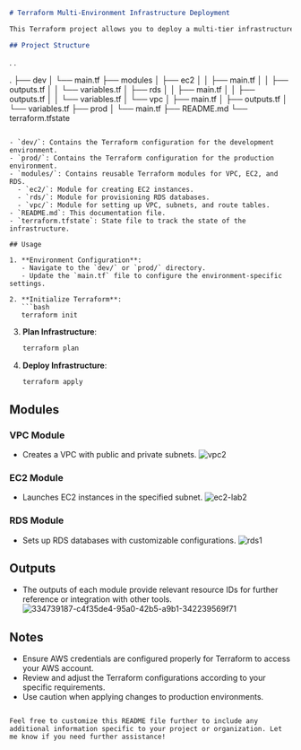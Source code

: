 
```markdown
# Terraform Multi-Environment Infrastructure Deployment

This Terraform project allows you to deploy a multi-tier infrastructure consisting of a VPC with EC2 instances and RDS databases in different environments (dev and prod). It uses Terraform modules for reusable infrastructure components.

## Project Structure

```
.
.


.
├── dev
│   └── main.tf
├── modules
│   ├── ec2
│   │   ├── main.tf
│   │   ├── outputs.tf
│   │   └── variables.tf
│   ├── rds
│   │   ├── main.tf
│   │   ├── outputs.tf
│   │   └── variables.tf
│   └── vpc
│       ├── main.tf
│       ├── outputs.tf
│       └── variables.tf
├── prod
│   └── main.tf
├── README.md
└── terraform.tfstate

```

- `dev/`: Contains the Terraform configuration for the development environment.
- `prod/`: Contains the Terraform configuration for the production environment.
- `modules/`: Contains reusable Terraform modules for VPC, EC2, and RDS.
  - `ec2/`: Module for creating EC2 instances.
  - `rds/`: Module for provisioning RDS databases.
  - `vpc/`: Module for setting up VPC, subnets, and route tables.
- `README.md`: This documentation file.
- `terraform.tfstate`: State file to track the state of the infrastructure.

## Usage

1. **Environment Configuration**: 
   - Navigate to the `dev/` or `prod/` directory.
   - Update the `main.tf` file to configure the environment-specific settings.
  
2. **Initialize Terraform**:
   ```bash
   terraform init
   ```

3. **Plan Infrastructure**:
   ```bash
   terraform plan
   ```

4. **Deploy Infrastructure**:
   ```bash
   terraform apply
   ```

## Modules

### VPC Module

- Creates a VPC with public and private subnets.
  ![vpc2](https://github.com/Mostafayouni/ivolvetraining/assets/105316729/1d7cc78e-46f2-4908-b60c-3b6db9fe7167)


### EC2 Module

- Launches EC2 instances in the specified subnet.
  ![ec2-lab2](https://github.com/Mostafayouni/ivolvetraining/assets/105316729/ad0a7331-0eec-49cb-9f63-2fbec4c74b43)


### RDS Module

- Sets up RDS databases with customizable configurations.
  ![rds1](https://github.com/Mostafayouni/ivolvetraining/assets/105316729/6ff88d3f-d807-48b3-8579-03bd00795203)


## Outputs

- The outputs of each module provide relevant resource IDs for further reference or integration with other tools.
  ![334739187-c4f35de4-95a0-42b5-a9b1-342239569f71](https://github.com/Mostafayouni/ivolvetraining/assets/105316729/e674d7d3-2aea-4420-92d8-f52ce2a1ca4e)


## Notes

- Ensure AWS credentials are configured properly for Terraform to access your AWS account.
- Review and adjust the Terraform configurations according to your specific requirements.
- Use caution when applying changes to production environments.

```

Feel free to customize this README file further to include any additional information specific to your project or organization. Let me know if you need further assistance!
